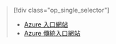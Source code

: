 > [!div class="op_single_selector"]
> * [Azure 入口網站](../articles/storage/storage-monitoring-diagnosing-troubleshooting.md)
> * [Azure 傳統入口網站](../articles/storage/storage-monitoring-diagnosing-troubleshooting-classic-portal.md)
> 
> 

